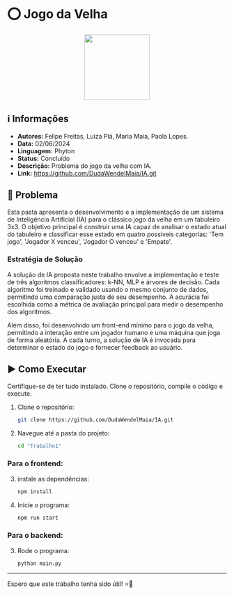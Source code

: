 # ⭕ Jogo da Velha

<div align="center">
<img width="150" height="150" src="https://cdn-icons-png.flaticon.com/512/1865/1865460.png">
</div>

## ℹ️ Informações
- **Autores:** Felipe Freitas, Luiza Plá, Maria Maia, Paola Lopes.
- **Data:** 02/06/2024
- **Linguagem:** Phyton
- **Status:** Concluído
- **Descrição:** Problema do jogo da velha com IA.
- **Link:** https://github.com/DudaWendelMaia/IA.git

## 🎯 Problema
Esta pasta apresenta o desenvolvimento e a implementação de um sistema de Inteligência Artificial (IA) para o clássico jogo da velha em um tabuleiro 3x3. O objetivo principal é construir uma IA capaz de analisar o estado atual do tabuleiro e classificar esse estado em quatro possíveis categorias: 'Tem jogo', 'Jogador X venceu', 'Jogador O venceu' e 'Empate'.

### Estratégia de Solução
A solução de IA proposta neste trabalho envolve a implementação e teste de três algoritmos classificadores: k-NN, MLP e árvores de decisão. Cada algoritmo foi treinado e validado usando o mesmo conjunto de dados, permitindo uma comparação justa de seu desempenho. A acurácia foi escolhida como a métrica de avaliação principal para medir o desempenho dos algoritmos.

Além disso, foi desenvolvido um front-end mínimo para o jogo da velha, permitindo a interação entre um jogador humano e uma máquina que joga de forma aleatória. A cada turno, a solução de IA é invocada para determinar o estado do jogo e fornecer feedback ao usuário.

## ▶️ Como Executar
Certifique-se de ter tudo instalado. Clone o repositório, compile o código e execute.

1. Clone o repositório:
    ```sh
    git clone https://github.com/DudaWendelMaia/IA.git
    ```

2. Navegue até a pasta do projeto:
    ```sh
    cd "Trabalho1"
    ```

### Para o frontend:

3. instale as dependências:
    ```sh
    npm install
    ```

4. Inicie o programa:
    ```sh
    npm run start
    ```
    
### Para o backend:

3. Rode o programa:
    ```sh
    python main.py
    ```
    
---

Espero que este trabalho tenha sido útil! ⭐🚀
